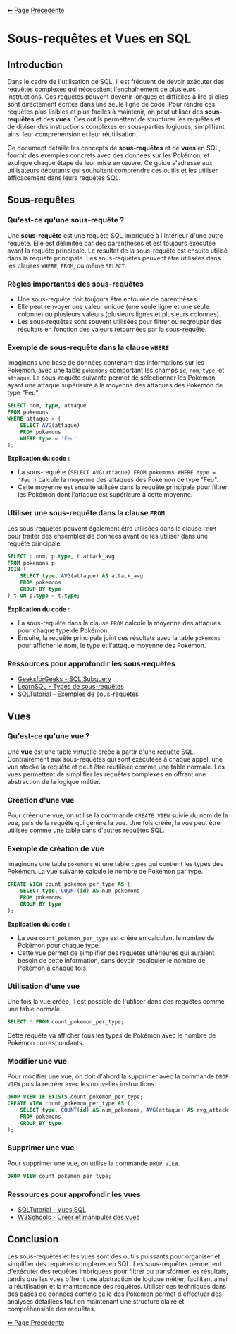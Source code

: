 [⬅ Page Précédente](../README.md)

# Sous-requêtes et Vues en SQL

## Introduction

Dans le cadre de l'utilisation de SQL, il est fréquent de devoir exécuter des requêtes complexes qui nécessitent l'enchaînement de plusieurs instructions. Ces requêtes peuvent devenir longues et difficiles à lire si elles sont directement écrites dans une seule ligne de code. Pour rendre ces requêtes plus lisibles et plus faciles à maintenir, on peut utiliser des **sous-requêtes** et des **vues**. Ces outils permettent de structurer les requêtes et de diviser des instructions complexes en sous-parties logiques, simplifiant ainsi leur compréhension et leur réutilisation.

Ce document détaille les concepts de **sous-requêtes** et de **vues** en SQL, fournit des exemples concrets avec des données sur les Pokémon, et explique chaque étape de leur mise en œuvre. Ce guide s'adresse aux utilisateurs débutants qui souhaitent comprendre ces outils et les utiliser efficacement dans leurs requêtes SQL.

## Sous-requêtes

### Qu'est-ce qu'une sous-requête ?

Une **sous-requête** est une requête SQL imbriquée à l'intérieur d'une autre requête. Elle est délimitée par des parenthèses et est toujours exécutée avant la requête principale. Le résultat de la sous-requête est ensuite utilisé dans la requête principale. Les sous-requêtes peuvent être utilisées dans les clauses `WHERE`, `FROM`, ou même `SELECT`.

### Règles importantes des sous-requêtes

- Une sous-requête doit toujours être entourée de parenthèses.
- Elle peut renvoyer une valeur unique (une seule ligne et une seule colonne) ou plusieurs valeurs (plusieurs lignes et plusieurs colonnes).
- Les sous-requêtes sont souvent utilisées pour filtrer ou regrouper des résultats en fonction des valeurs retournées par la sous-requête.

### Exemple de sous-requête dans la clause `WHERE`

Imaginons une base de données contenant des informations sur les Pokémon, avec une table `pokemons` comportant les champs `id`, `nom`, `type`, et `attaque`. La sous-requête suivante permet de sélectionner les Pokémon ayant une attaque supérieure à la moyenne des attaques des Pokémon de type "Feu".

```sql
SELECT nom, type, attaque
FROM pokemons
WHERE attaque > (
    SELECT AVG(attaque)
    FROM pokemons
    WHERE type = 'Feu'
);
```

**Explication du code :**

- La sous-requête `(SELECT AVG(attaque) FROM pokemons WHERE type = 'Feu')` calcule la moyenne des attaques des Pokémon de type "Feu".
- Cette moyenne est ensuite utilisée dans la requête principale pour filtrer les Pokémon dont l'attaque est supérieure à cette moyenne.

### Utiliser une sous-requête dans la clause `FROM`

Les sous-requêtes peuvent également être utilisées dans la clause `FROM` pour traiter des ensembles de données avant de les utiliser dans une requête principale.

```sql
SELECT p.nom, p.type, t.attack_avg
FROM pokemons p
JOIN (
    SELECT type, AVG(attaque) AS attack_avg
    FROM pokemons
    GROUP BY type
) t ON p.type = t.type;
```

**Explication du code :**

- La sous-requête dans la clause `FROM` calcule la moyenne des attaques pour chaque type de Pokémon.
- Ensuite, la requête principale joint ces résultats avec la table `pokemons` pour afficher le nom, le type et l'attaque moyenne des Pokémon.

### Ressources pour approfondir les sous-requêtes

- [GeeksforGeeks - SQL Subquery](https://www.geeksforgeeks.org/sql-subquery)
- [LearnSQL - Types de sous-requêtes](https://learnsql.com/blog/sql-subquery-types)
- [SQLTutorial - Exemples de sous-requêtes](https://www.sqltutorial.org/sql-subquery)

## Vues

### Qu'est-ce qu'une vue ?

Une **vue** est une table virtuelle créée à partir d'une requête SQL. Contrairement aux sous-requêtes qui sont exécutées à chaque appel, une vue stocke la requête et peut être réutilisée comme une table normale. Les vues permettent de simplifier les requêtes complexes en offrant une abstraction de la logique métier.

### Création d'une vue

Pour créer une vue, on utilise la commande `CREATE VIEW` suivie du nom de la vue, puis de la requête qui génère la vue. Une fois créée, la vue peut être utilisée comme une table dans d'autres requêtes SQL.

### Exemple de création de vue

Imaginons une table `pokemons` et une table `types` qui contient les types des Pokémon. La vue suivante calcule le nombre de Pokémon par type.

```sql
CREATE VIEW count_pokemon_per_type AS (
    SELECT type, COUNT(id) AS num_pokemons
    FROM pokemons
    GROUP BY type
);
```

**Explication du code :**

- La vue `count_pokemon_per_type` est créée en calculant le nombre de Pokémon pour chaque type.
- Cette vue permet de simplifier des requêtes ultérieures qui auraient besoin de cette information, sans devoir recalculer le nombre de Pokémon à chaque fois.

### Utilisation d'une vue

Une fois la vue créée, il est possible de l'utiliser dans des requêtes comme une table normale.

```sql
SELECT * FROM count_pokemon_per_type;
```

Cette requête va afficher tous les types de Pokémon avec le nombre de Pokémon correspondants.

### Modifier une vue

Pour modifier une vue, on doit d'abord la supprimer avec la commande `DROP VIEW` puis la recréer avec les nouvelles instructions.

```sql
DROP VIEW IF EXISTS count_pokemon_per_type;
CREATE VIEW count_pokemon_per_type AS (
    SELECT type, COUNT(id) AS num_pokemons, AVG(attaque) AS avg_attack
    FROM pokemons
    GROUP BY type
);
```

### Supprimer une vue

Pour supprimer une vue, on utilise la commande `DROP VIEW`.

```sql
DROP VIEW count_pokemon_per_type;
```

### Ressources pour approfondir les vues

- [SQLTutorial - Vues SQL](https://www.sqltutorial.org/sql-views/)
- [W3Schools - Créer et manipuler des vues](https://www.w3schools.com/sql/sql_view.asp)

## Conclusion

Les sous-requêtes et les vues sont des outils puissants pour organiser et simplifier des requêtes complexes en SQL. Les sous-requêtes permettent d'exécuter des requêtes imbriquées pour filtrer ou transformer les résultats, tandis que les vues offrent une abstraction de logique métier, facilitant ainsi la réutilisation et la maintenance des requêtes. Utiliser ces techniques dans des bases de données comme celle des Pokémon permet d'effectuer des analyses détaillées tout en maintenant une structure claire et compréhensible des requêtes.

[⬅ Page Précédente](../README.md)